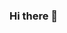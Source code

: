 ### Hi there 👋


<!---
<p align="center"><img width=50% src="></p>

<video width="320" height="240" controls autoplay>
  <source src="video.mp4" type="video/mp4">
  
</video>


Here are some ideas to get you started:


- 🔭 I’m currently working on ...
- 🌱 I’m currently learning ...
- 👯 I’m looking to collaborate on ...
- 🤔 I’m looking for help with ...
- 💬 Ask me about ...
- 📫 How to reach me: ...
- 😄 Pronouns: ...
- ⚡ Fun fact: ...
-->
